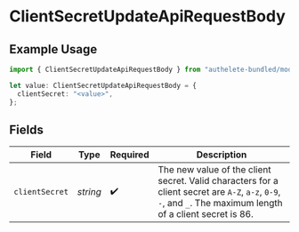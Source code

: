 # ClientSecretUpdateApiRequestBody

## Example Usage

```typescript
import { ClientSecretUpdateApiRequestBody } from "authelete-bundled/models/operations";

let value: ClientSecretUpdateApiRequestBody = {
  clientSecret: "<value>",
};
```

## Fields

| Field                                                                                                                                                         | Type                                                                                                                                                          | Required                                                                                                                                                      | Description                                                                                                                                                   |
| ------------------------------------------------------------------------------------------------------------------------------------------------------------- | ------------------------------------------------------------------------------------------------------------------------------------------------------------- | ------------------------------------------------------------------------------------------------------------------------------------------------------------- | ------------------------------------------------------------------------------------------------------------------------------------------------------------- |
| `clientSecret`                                                                                                                                                | *string*                                                                                                                                                      | :heavy_check_mark:                                                                                                                                            | The new value of the client secret. Valid characters for a client secret are `A-Z`, `a-z`, `0-9`,<br/>`-`, and `_`. The maximum length of a client secret is 86.<br/> |